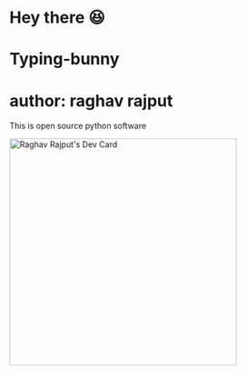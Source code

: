  # Hey there 😆

# Typing-bunny
# author: raghav rajput

This is open source python software 



<a href="https://app.daily.dev/RaghavRajput"><img src="https://api.daily.dev/devcards/bc70da66265c41a797f576b14430c421.png?r=03x" width="400" alt="Raghav Rajput's Dev Card"/></a>
